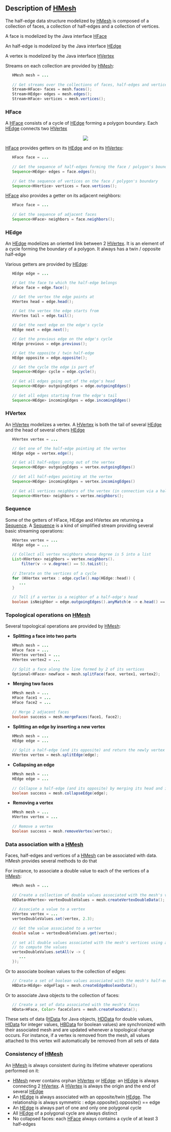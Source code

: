 ## Description of [HMesh](../src/hgeom/hmesh/elements/HMesh.java)

The half-edge data structure modelized by [HMesh](../src/hgeom/hmesh/elements/HMesh.java) is composed of a collection of faces, a collection of half-edges and a collection of vertices. 

A face is modelized by the Java interface [HFace](../src/hgeom/hmesh/elements/HFace.java)

An half-edge is modelized by the Java interface [HEdge](../src/hgeom/hmesh/elements/HEdge.java)

A vertex is modelized by the Java interface [HVertex](../src/hgeom/hmesh/elements/HVertex.java)

Streams on each collection are provided by [HMesh](../src/hgeom/hmesh/elements/HMesh.java):

```Java
   HMesh mesh = ...
   
   // Get streams over the collections of faces, half-edges and vertices
   Stream<HFace> faces = mesh.faces();
   Stream<HEdge> edges = mesh.edges();
   Stream<HFace> vertices = mesh.vertices();
```

### HFace

A [HFace](../src/hgeom/hmesh/elements/HFace.java) consists of a cycle of [HEdge](../src/hgeom/hmesh/elements/HEdge.java) forming a polygon boundary. Each [HEdge](../src/hgeom/hmesh/elements/HEdge.java) connects two [HVertex](../src/hgeom/hmesh/elements/HVertex.java)

<p align="center">
	<img src="face_description.png">
</p>

[HFace](../src/hgeom/hmesh/elements/HFace.java) provides getters on its [HEdge](../src/hgeom/hmesh/elements/HEdge.java) and on its [HVertex](../src/hgeom/hmesh/elements/HVertex.java):

```Java
   HFace face = ...
   
   // Get the sequence of half-edges forming the face / polygon's boundary
   Sequence<HEdge> edges = face.edges();
   
   // Get the sequence of vertices on the face / polygon's boundary
   Sequence<HVertice> vertices = face.vertices();
```
[HFace](../src/hgeom/hmesh/elements/HFace.java) also provides a getter on its adjacent neighbors: 

```Java
   HFace face = ...
   
   // Get the sequence of adjacent faces
   Sequence<HFace> neighbors = face.neighbors();
```

### HEdge

An [HEdge](../src/hgeom/hmesh/elements/HEdge.java) modelizes an oriented link between 2 [HVertex](../src/hgeom/hmesh/elements/HVertex.java). It is an element of a cycle forming the boundary of a polygon. It always has a twin / opposite half-edge

Various getters are provided by [HEdge](../src/hgeom/hmesh/elements/HEdge.java):

```Java
   HEdge edge = ...

   // Get the face to which the half-edge belongs
   HFace face = edge.face();

   // Get the vertex the edge points at
   HVertex head = edge.head();

   // Get the vertex the edge starts from
   HVertex tail = edge.tail();
   
   // Get the next edge on the edge's cycle
   HEdge next = edge.next();

   // Get the previous edge on the edge's cycle
   HEdge previous = edge.previous();

   // Get the opposite / twin half-edge
   HEdge opposite = edge.opposite();

   // Get the cycle the edge is part of
   Sequence<HEdge> cycle = edge.cycle();
   
   // Get all edges going out of the edge's head
   Sequence<HEdge> outgoingEdges = edge.outgoingEdges()
   
   // Get all edges starting from the edge's tail
   Sequence<HEdge> incomingEdges = edge.incomingEdges()
```
### HVertex

An [HVertex](../src/hgeom/hmesh/elements/HVertex.java) modelizes a vertex. A [HVertex](../src/hgeom/hmesh/elements/HVertex.java) is both the tail of several [HEdge](../src/hgeom/hmesh/elements/HEdge.java) and the head of several others [HEdge](../src/hgeom/hmesh/elements/HEdge.java)

```Java
   HVertex vertex = ...

   // Get one of the half-edge pointing at the vertex
   HEdge edge = vertex.edge();

   // Get all half-edges going out of the vertex
   Sequence<HEdge> outgoingEdges = vertex.outgoingEdges()
   
   // Get all half-edges pointing at the vertex
   Sequence<HEdge> incomingEdges = vertex.incomingEdges()
   
   // Get all vertices neighbors of the vertex (in connection via a half-edge)
   Sequence<HVertex> neighbors = vertex.neighbors();
```

### Sequence

Some of the getters of HFace, HEdge and HVertex are returning a [Sequence](../src/hgeom/hmesh/sequence/Sequence.java). A [Sequence](../src/hgeom/hmesh/sequence/Sequence.java) is a kind of simplified stream providing several basic streaming operations:

```Java
   HVertex vertex = ...
   HEdge edge = ...
   
   // Collect all vertex neighbors whose degree is 5 into a list
   List<HVertex> neighbors = vertex.neighbors().
       filter(v -> v.degree() == 5).toList();
   
   // Iterate on the vertices of a cycle
   for (HVertex vertex : edge.cycle().map(HEdge::head)) {
      ...
   }
   
   // Tell if a vertex is a neighbor of a half-edge's head
   boolean isNeighbor = edge.outgoingEdges().anyMatch(e -> e.head() == vertex);
```

### Topological operations on [HMesh](../src/hgeom/hmesh/elements/HMesh.java)

Several topological operations are provided by [HMesh](../src/hgeom/hmesh/elements/HMesh.java):

 - **Splitting a face into two parts**

```Java
   HMesh mesh = ...
   HFace face = ...
   HVertex vertex1 = ...
   HVertex vertex2 = ...
   
   // Split a face along the line formed by 2 of its vertices
   Optional<HFace> newFace = mesh.splitFace(face, vertex1, vertex2);
```

 - **Merging two faces**

```Java
   HMesh mesh = ...
   HFace face1 = ...
   HFace face2 = ...
   
   // Merge 2 adjacent faces
   boolean success = mesh.mergeFaces(face1, face2);
```

 - **Splitting an edge by inserting a new vertex**

```Java
   HMesh mesh = ...
   HEdge edge = ...
   
   // Split a half-edge (and its opposite) and return the newly vertex
   HVertex vertex = mesh.splitEdge(edge);
```

 - **Collapsing an edge**

```Java
   HMesh mesh = ...
   HEdge edge = ...
   
   // Collapse a half-edge (and its opposite) by merging its head and its tail
   boolean success = mesh.collapseEdge(edge);
```

 - **Removing a vertex**

```Java
   HMesh mesh = ...
   HVertex vertex = ...
   
   // Remove a vertex
   boolean success = mesh.removeVertex(vertex);
```

### Data association with a [HMesh](../src/hgeom/hmesh/elements/HMesh.java)

Faces, half-edges and vertices of a [HMesh](../src/hgeom/hmesh/elements/HMesh.java) can be associated with data. HMesh provides several methods to do that

For instance, to associate a double value to each of the vertices of a [HMesh](../src/hgeom/hmesh/elements/HMesh.java):

```Java
   HMesh mesh = ...
   
   // Create a collection of double values associated with the mesh's vertices
   HDData<HVertex> vertexDoubleValues = mesh.createVertexDoubleData();
   
   // Associate a value to a vertex
   HVertex vertex = ...
   vertexDoubleValues.set(vertex, 2.3);
   
   // Get the value associated to a vertex
   double value = vertexDoubleValues.get(vertex);
   
   // set all double values associated with the mesh's vertices using a function
   // to compute the values
   vertexDoubleValues.setAll(v -> {
      ...
   });
```

Or to associate boolean values to the collection of edges:

```Java
   // Create a set of boolean values associated with the mesh's half-edges
   HBData<HEdge> edgeFlags = mesh.createEdgeBooleanData();
```

Or to associate Java objects to the collection of faces:

```Java
   // Create a set of data associated with the mesh's faces
   HData<HFace, Color> faceColors = mesh.createFaceData();
```

These sets of data ([HData](../src/hgeom/hmesh/data/HData.java) for Java objects, [HDData](../src/hgeom/hmesh/data/HDData.java) for double values, [HIData](../src/hgeom/hmesh/data/HIData.java) for integer values, [HBData](../src/hgeom/hmesh/data/HBData.java) for boolean values) are synchronized with their associated mesh and are updated whenever a topological change occurs. For instance, if a vertex is removed from the mesh, all values attached to this vertex will  automatically be removed from all sets of data 

### Consistency of [HMesh](../src/hgeom/hmesh/elements/HMesh.java)
An [HMesh](../src/hgeom/hmesh/elements/HMesh.java) is always consistent during its lifetime whatever operations performed on it: 

 - [HMesh](../src/hgeom/hmesh/elements/HMesh.java) never contains orphan [HVertex](../src/hgeom/hmesh/elements/HVertex.java) or [HEdge](../src/hgeom/hmesh/elements/HEdge.java): an [HEdge](../src/hgeom/hmesh/elements/HEdge.java) is always connecting 2 [HVertex](../src/hgeom/hmesh/elements/HVertex.java). A [HVertex](../src/hgeom/hmesh/elements/HVertex.java) is always the origin and the end of several [HEdge](../src/hgeom/hmesh/elements/HEdge.java) 
 - An [HEdge](../src/hgeom/hmesh/elements/HEdge.java) is always associated with an opposite/twin [HEdge](../src/hgeom/hmesh/elements/HEdge.java). The relationship is always symmetric : edge.opposite().opposite() == edge
 - An [HEdge](../src/hgeom/hmesh/elements/HEdge.java) is always part of one and only one polygonal cycle 
 - All [HEdge](../src/hgeom/hmesh/elements/HEdge.java) of a polygonal cycle are always distinct
 - No collapsed faces: each [HFace](../src/hgeom/hmesh/elements/HFace.java) always contains a cycle of at least 3 half-edges